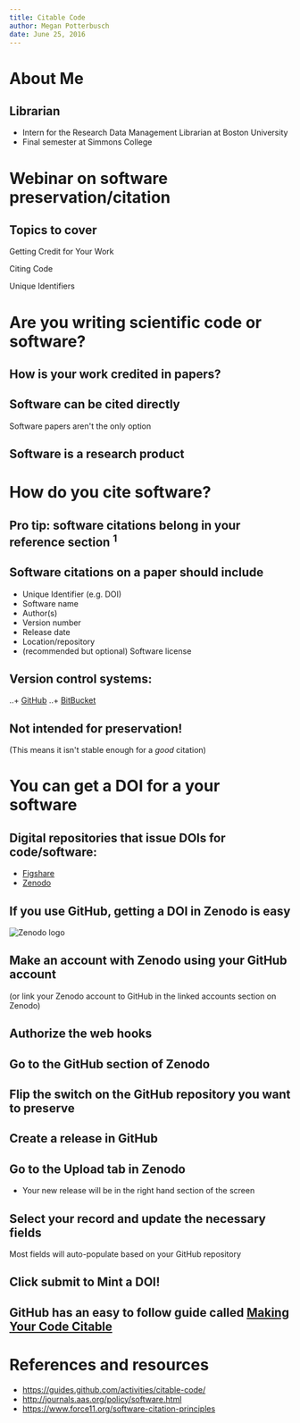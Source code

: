 ```yaml
---
title: Citable Code
author: Megan Potterbusch
date: June 25, 2016
---
```


# About Me

## Librarian

+ Intern for the Research Data Management Librarian at Boston University
+ Final semester at Simmons College

# Webinar on software preservation/citation

## Topics to cover 
Getting Credit for Your Work

Citing Code

Unique Identifiers
	

# Are you writing scientific code or software?

## How is your work credited in papers?

## Software can be cited directly

Software papers aren't the only option

## Software is a research product

# How do you cite software?

## Pro tip: software citations belong in your reference section <sup>1</sup>

## Software citations on a paper should include

+ Unique Identifier (e.g. DOI)
+ Software name
+ Author(s)
+ Version number
+ Release date
+ Location/repository
+ (recommended but optional) Software license

## Version control systems:
..+ [GitHub](https://github.com/)
..+ [BitBucket](https://bitbucket.org/)

## Not intended for preservation!
(This means it isn't stable enough for a *good* citation)

# You can get a DOI for a your software

## Digital repositories that issue DOIs for code/software:
+ [Figshare](https://figshare.com/)
+ [Zenodo](http://zenodo.org)

## If you use GitHub, getting a DOI in Zenodo is easy

![Zenodo logo](https://zenodo.org/img/logos/zenodo-gradient-200.png "Zenodo's logo")

## Make an account with Zenodo using your GitHub account 

(or link your Zenodo account to GitHub in the linked accounts section on Zenodo)

## Authorize the web hooks

## Go to the GitHub section of Zenodo

## Flip the switch on the GitHub repository you want to preserve

## Create a release in GitHub

## Go to the Upload tab in Zenodo
+ Your new release will be in the right hand section of the screen

## Select your record and update the necessary fields

Most fields will auto-populate based on your GitHub repository

## Click submit to Mint a DOI!

## GitHub has an easy to follow guide called [Making Your Code Citable](https://guides.github.com/activities/citable-code/)

# References and resources
+ <https://guides.github.com/activities/citable-code/>
+ <http://journals.aas.org/policy/software.html>
+ <https://www.force11.org/software-citation-principles>